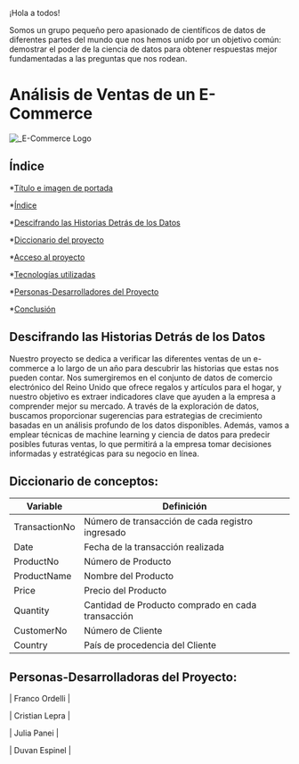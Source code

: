 ¡Hola a todos!

Somos un grupo pequeño pero apasionado de científicos de datos de diferentes partes del mundo que nos hemos unido por un objetivo común: demostrar el poder de la ciencia de datos para obtener respuestas mejor fundamentadas a las preguntas que nos rodean.

# Análisis de Ventas de un E-Commerce 

![_E-Commerce Logo](https://github.com/No-Country/c16-104-t-data-bi/assets/114622846/cc2f3ed2-ec44-4a2c-82fb-7b6bb5220b74)

## Índice

*[Título e imagen de portada](#Título-e-imagen-de-portada)

*[Índice](#índice)

*[Descifrando las Historias Detrás de los Datos](#Descifrado-de-las-Historias-Detrás-de-los-Datos)

*[Diccionario del proyecto](#Diccionario-del-proyecto)

*[Acceso al proyecto](#acceso-proyecto)

*[Tecnologías utilizadas](#tecnologías-utilizadas)

*[Personas-Desarrolladores del Proyecto](#personas-desarrolladores)

*[Conclusión](#conclusión)


## Descifrando las Historias Detrás de los Datos

Nuestro proyecto se dedica a verificar las diferentes ventas de un e-commerce a lo largo de un año para descubrir las historias que estas nos pueden contar. Nos sumergiremos en el conjunto de datos de comercio electrónico del Reino Unido que ofrece regalos y artículos para el hogar, y nuestro objetivo es extraer indicadores clave que ayuden a la empresa a comprender mejor su mercado. A través de la exploración de datos, buscamos proporcionar sugerencias para estrategias de crecimiento basadas en un análisis profundo de los datos disponibles. Además, vamos a emplear técnicas de machine learning y ciencia de datos para predecir posibles futuras ventas, lo que permitirá a la empresa tomar decisiones informadas y estratégicas para su negocio en línea.


## Diccionario de conceptos: 

| Variable | Definición |
| --------- | --------- |
|TransactionNo | Número de transacción de cada registro ingresado |
| Date | Fecha de la transacción realizada |
| ProductNo | Número de Producto |
| ProductName | Nombre del Producto |
| Price  | Precio del Producto |
| Quantity | Cantidad de Producto comprado en cada transacción |
| CustomerNo | Número de Cliente |
| Country  | País de procedencia del Cliente|

## Personas-Desarrolladoras del Proyecto:
| Franco  Ordelli |

| Cristian Lepra  |

| Julia Panei     |

| Duvan Espinel   |
